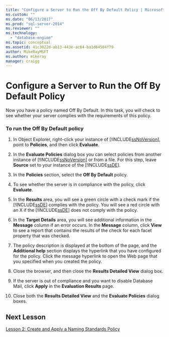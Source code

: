 ```yaml
---
title: "Configure a Server to Run the Off By Default Policy | Microsoft Docs"
ms.custom: ""
ms.date: "06/13/2017"
ms.prod: "sql-server-2014"
ms.reviewer: ""
ms.technology: 
  - "database-engine"
ms.topic: conceptual
ms.assetid: 41c3022d-ab13-443e-ac64-ba1d64584f79
author: MikeRayMSFT
ms.author: mikeray
manager: craigg
---
```

# Configure a Server to Run the Off By Default Policy
  Now you have a policy named Off By Default. In this task, you will check to see whether your server complies with the requirements of this policy.  
  
### To run the Off By Default policy  
  
1.  In Object Explorer, right-click your instance of [!INCLUDE[ssNoVersion](../../includes/ssnoversion-md.md)], point to **Policies**, and then click **Evaluate**.  
  
2.  In the **Evaluate Policies** dialog box you can select policies from another instance of [!INCLUDE[ssNoVersion](../../includes/ssnoversion-md.md)] or from a file. For this step, leave **Source** set to your instance of the [!INCLUDE[ssDE](../../includes/ssde-md.md)].  
  
3.  In the **Policies** section, select the **Off By Default** policy.  
  
4.  To see whether the server is in compliance with the policy, click **Evaluate**.  
  
5.  In the **Results** area, you will see a green circle with a check mark if the [!INCLUDE[ssDE](../../includes/ssde-md.md)] complies with the policy. You will see a red circle with an X if the [!INCLUDE[ssDE](../../includes/ssde-md.md)] does not comply with the policy.  
  
6.  In the **Target Details** area, you will see additional information in the **Message** column if an error occurs. In the **Message** column, click **View** to see a report that contains the results of the check for each facet property that was checked.  
  
7.  The policy description is displayed at the bottom of the page, and the **Additional help** section displays the hyperlink that you have configured for the policy. Click the message hyperlink to open the Web page that you specified when you created the policy.  
  
8.  Close the browser, and then close the **Results Detailed View** dialog box.  
  
9. If the server is out of compliance and you want to disable Database Mail, click **Apply** in the **Evaluation Results** page.  
  
10. Close both the **Results Detailed View** and the **Evaluate Policies** dialog boxes.  
  
## Next Lesson  
 [Lesson 2: Create and Apply a Naming Standards Policy](lesson-2-create-and-apply-a-naming-standards-policy.md)  
  
  
